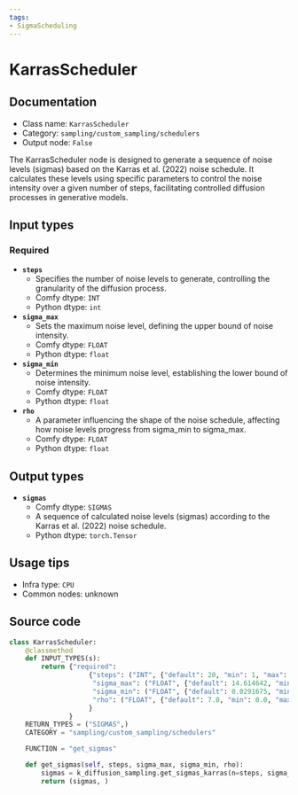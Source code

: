 ```yaml
---
tags:
- SigmaScheduling
---
```


# KarrasScheduler
## Documentation
- Class name: `KarrasScheduler`
- Category: `sampling/custom_sampling/schedulers`
- Output node: `False`

The KarrasScheduler node is designed to generate a sequence of noise levels (sigmas) based on the Karras et al. (2022) noise schedule. It calculates these levels using specific parameters to control the noise intensity over a given number of steps, facilitating controlled diffusion processes in generative models.
## Input types
### Required
- **`steps`**
    - Specifies the number of noise levels to generate, controlling the granularity of the diffusion process.
    - Comfy dtype: `INT`
    - Python dtype: `int`
- **`sigma_max`**
    - Sets the maximum noise level, defining the upper bound of noise intensity.
    - Comfy dtype: `FLOAT`
    - Python dtype: `float`
- **`sigma_min`**
    - Determines the minimum noise level, establishing the lower bound of noise intensity.
    - Comfy dtype: `FLOAT`
    - Python dtype: `float`
- **`rho`**
    - A parameter influencing the shape of the noise schedule, affecting how noise levels progress from sigma_min to sigma_max.
    - Comfy dtype: `FLOAT`
    - Python dtype: `float`
## Output types
- **`sigmas`**
    - Comfy dtype: `SIGMAS`
    - A sequence of calculated noise levels (sigmas) according to the Karras et al. (2022) noise schedule.
    - Python dtype: `torch.Tensor`
## Usage tips
- Infra type: `CPU`
- Common nodes: unknown


## Source code
```python
class KarrasScheduler:
    @classmethod
    def INPUT_TYPES(s):
        return {"required":
                    {"steps": ("INT", {"default": 20, "min": 1, "max": 10000}),
                     "sigma_max": ("FLOAT", {"default": 14.614642, "min": 0.0, "max": 5000.0, "step":0.01, "round": False}),
                     "sigma_min": ("FLOAT", {"default": 0.0291675, "min": 0.0, "max": 5000.0, "step":0.01, "round": False}),
                     "rho": ("FLOAT", {"default": 7.0, "min": 0.0, "max": 100.0, "step":0.01, "round": False}),
                    }
               }
    RETURN_TYPES = ("SIGMAS",)
    CATEGORY = "sampling/custom_sampling/schedulers"

    FUNCTION = "get_sigmas"

    def get_sigmas(self, steps, sigma_max, sigma_min, rho):
        sigmas = k_diffusion_sampling.get_sigmas_karras(n=steps, sigma_min=sigma_min, sigma_max=sigma_max, rho=rho)
        return (sigmas, )

```
